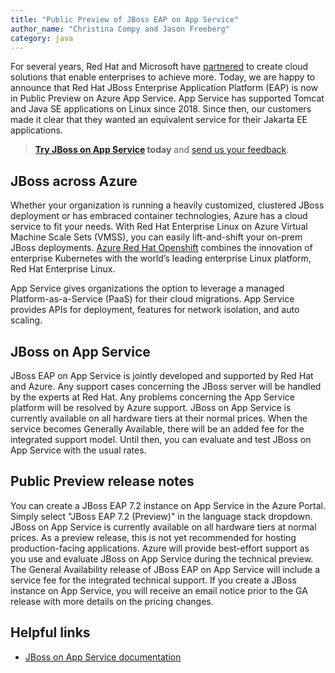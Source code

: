 ```yaml
---
title: "Public Preview of JBoss EAP on App Service"
author_name: "Christina Compy and Jason Freeberg"
category: java
---
```


For several years, Red Hat and Microsoft have [partnered](https://www.redhat.com/en/red-hat-microsoft-partnership) to create cloud solutions that enable enterprises to achieve more. Today, we are happy to announce that Red Hat JBoss Enterprise Application Platform (EAP) is now in Public Preview on Azure App Service. App Service has supported Tomcat and Java SE applications on Linux since 2018. Since then, our customers made it clear that they wanted an equivalent service for their Jakarta EE applications. 

> **[Try JBoss on App Service](https://github.com/Azure-Samples/jboss-on-app-service) today** and [send us your feedback](mailto:java-on-app-service@microsoft.com).

## JBoss across Azure

Whether your organization is running a heavily customized, clustered JBoss deployment or has embraced container technologies, Azure has a cloud service to fit your needs. With Red Hat Enterprise Linux on Azure Virtual Machine Scale Sets (VMSS), you can easily lift-and-shift your on-prem JBoss deployments. [Azure Red Hat Openshift](https://www.redhat.com/en/about/press-releases/red-hat-and-microsoft-fuel-hybrid-cloud-development-azure-red-hat-openshift) combines the innovation of enterprise Kubernetes with the world’s leading enterprise Linux platform, Red Hat Enterprise Linux.

App Service gives organizations the option to leverage a managed Platform-as-a-Service (PaaS) for their cloud migrations. App Service provides APIs for deployment, features for network isolation, and auto scaling.

## JBoss on App Service

JBoss EAP on App Service is jointly developed and supported by Red Hat and Azure. Any support cases concerning the JBoss server will be handled by the experts at Red Hat. Any problems concerning the App Service platform will be resolved by Azure support. JBoss on App Service is currently available on all hardware tiers at their normal prices. When the service becomes Generally Available, there will be an added fee for the integrated support model. Until then, you can evaluate and test JBoss on App Service with the usual rates.

## Public Preview release notes

You can create a JBoss EAP 7.2 instance on App Service in the Azure Portal. Simply select "JBoss EAP 7.2 (Preview)" in the language stack dropdown. JBoss on App Service is currently available on all hardware tiers at normal prices. As a preview release, this is not yet recommended for hosting production-facing applications. Azure will provide best-effort support as you use and evaluate JBoss on App Service during the technical preview. The General Availability release of JBoss EAP on App Service will include a service fee for the integrated technical support. If you create a JBoss instance on App Service, you will receive an email notice prior to the GA release with more details on the pricing changes.

## Helpful links

- [JBoss on App Service documentation]()
